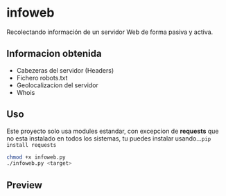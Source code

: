 # infoweb
Recolectando información de un servidor Web de forma pasiva y activa.

## Informacion obtenida
- Cabezeras del servidor (Headers)
- Fichero robots.txt
- Geolocalizacion del servidor
- Whois

## Uso
Este proyecto solo usa modules estandar, con excepcion de **requests** que no
esta instalado en todos los sistemas, tu puedes instalar usando...``pip install requests``

```bash
chmod +x infoweb.py
./infoweb.py <target>
```
## Preview


